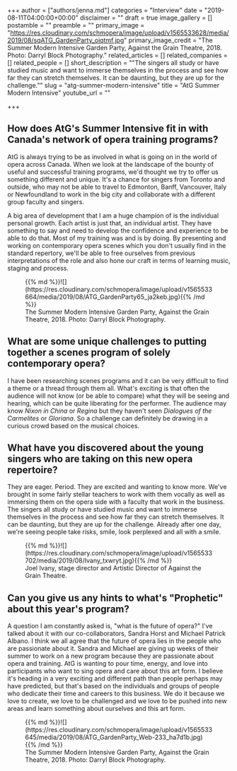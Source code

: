 +++
author = ["authors/jenna.md"]
categories = "Interview"
date = "2019-08-11T04:00:00+00:00"
disclaimer = ""
draft = true
image_gallery = []
postamble = ""
preamble = ""
primary_image = "https://res.cloudinary.com/schmopera/image/upload/v1565533628/media/2019/08/sqATG_GardenParty_oiqtmf.jpg"
primary_image_credit = "The Summer Modern Intensive Garden Party, Against the Grain Theatre, 2018. Photo: Darryl Block Photography."
related_articles = []
related_companies = []
related_people = []
short_description = "\"The singers all study or have studied music and want to immerse themselves in the process and see how far they can stretch themselves.  It can be daunting, but they are up for the challenge.\""
slug = "atg-summer-modern-intensive"
title = "AtG Summer Modern Intensive"
youtube_url = ""

+++
## How does AtG's Summer Intensive fit in with Canada's network of opera training programs?

AtG is always trying to be as involved in what is going on in the world of opera across Canada.  When we look at the landscape of the bounty of useful and successful training programs, we'd thought we try to offer us something different and unique.  It's a chance for singers from Toronto and outside, who may not be able to travel to Edmonton, Banff, Vancouver, Italy or Newfoundland to work in the big city and collaborate with a different group faculty and singers.

A big area of development that I am a huge champion of is the individual personal growth.  Each artist is just that, an individual artist.  They have something to say and need to develop the confidence and experience to be able to do that.  Most of my training was and is by doing.  By presenting and working on contemporary opera scenes which you don't usually find in the standard repertory, we'll be able to free ourselves from previous interpretations of the role and also hone our craft in terms of learning music, staging and process.

<figure data-type="image">{{% md %}}![](https://res.cloudinary.com/schmopera/image/upload/v1565533664/media/2019/08/ATG_GardenParty65_ja2keb.jpg){{% /md %}}

<figcaption>The Summer Modern Intensive Garden Party, Against the Grain Theatre, 2018. Photo: Darryl Block Photography.</figcaption>

</figure>

## What are some unique challenges to putting together a scenes program of solely contemporary opera?

I have been researching scenes programs and it can be very difficult to find a theme or a thread through them all.  What's exciting is that often the audience will not know (or be able to compare) what they will be seeing and hearing, which can be quite liberating for the performer.  The audience may know _Nixon in China_ or _Regina_ but they haven't seen _Dialogues of the Carmelites_ or _Gloriana_.  So a challenge can definitely be drawing in a curious crowd based on the musical choices.

## What have you discovered about the young singers who are taking on this new opera repertoire?

They are eager.  Period.  They are excited and wanting to know more.  We've brought in some fairly stellar teachers to work with them vocally as well as immersing them on the opera side with a faculty that work in the business.  The singers all study or have studied music and want to immerse themselves in the process and see how far they can stretch themselves.  It can be daunting, but they are up for the challenge.  Already after one day, we're seeing people take risks, smile, look perplexed and all with a smile.

<figure data-type="image">{{% md %}}![](https://res.cloudinary.com/schmopera/image/upload/v1565533702/media/2019/08/Ivany_txwryt.jpg){{% /md %}}

<figcaption>Joel Ivany, stage director and Artistic Director of Against the Grain Theatre.</figcaption>

</figure>

## Can you give us any hints to what's "Prophetic" about this year's program?

A question I am constantly asked is, "what is the future of opera?"  I've talked about it with our co-collaborators, Sandra Horst and Michael Patrick Albano.  I think we all agree that the future of opera lies in the people who are passionate about it.  Sandra and Michael are giving up weeks of their summer to work on a new program because they are passionate about opera and training.  AtG is wanting to pour time, energy, and love into participants who want to sing opera and care about this art form.  I believe it's heading in a very exciting and different path than people perhaps may have predicted, but that's based on the individuals and groups of people who dedicate their time and careers to this business.  We do it because we love to create, we love to be challenged and we love to be pushed into new areas and learn something about ourselves and this art form.

<figure data-type="image">{{% md %}}![](https://res.cloudinary.com/schmopera/image/upload/v1565533645/media/2019/08/ATG_GardenParty_Web-233_ha7d1b.jpg){{% /md %}}

<figcaption>The Summer Modern Intensive Garden Party, Against the Grain Theatre, 2018. Photo: Darryl Block Photography.</figcaption>

</figure>